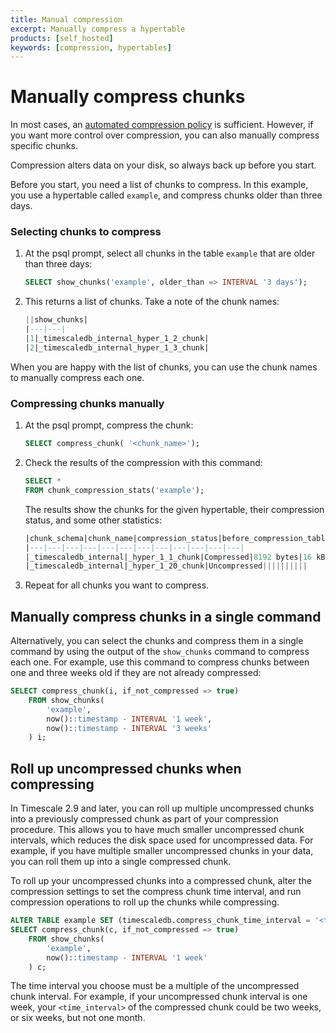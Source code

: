 ```yaml
---
title: Manual compression
excerpt: Manually compress a hypertable
products: [self_hosted]
keywords: [compression, hypertables]
---
```


# Manually compress chunks

In most cases, an [automated compression policy][add_compression_policy] is sufficient. However, if you
want more control over compression, you can also manually compress specific
chunks.

<Highlight type="warning">
Compression alters data on your disk, so always back up before you start.
</Highlight>

Before you start, you need a list of chunks to compress. In this example, you
use a hypertable called `example`, and compress chunks older than three days.

<Procedure>

### Selecting chunks to compress

1.  At the psql prompt, select all chunks in the table `example` that are older
    than three days:

    ```sql
    SELECT show_chunks('example', older_than => INTERVAL '3 days');
    ```

1.  This returns a list of chunks. Take a note of the chunk names:

    ```sql
    ||show_chunks|
    |---|---|
    |1|_timescaledb_internal_hyper_1_2_chunk|
    |2|_timescaledb_internal_hyper_1_3_chunk|
    ```

</Procedure>

When you are happy with the list of chunks, you can use the chunk names to
manually compress each one.

<Procedure>

### Compressing chunks manually

1.  At the psql prompt, compress the chunk:

    ```sql
    SELECT compress_chunk( '<chunk_name>');
    ```

1.  Check the results of the compression with this command:

    ```sql
    SELECT *
    FROM chunk_compression_stats('example');
    ```

    The results show the chunks for the given hypertable, their compression
    status, and some other statistics:

    ```sql
    |chunk_schema|chunk_name|compression_status|before_compression_table_bytes|before_compression_index_bytes|before_compression_toast_bytes|before_compression_total_bytes|after_compression_table_bytes|after_compression_index_bytes|after_compression_toast_bytes|after_compression_total_bytes|node_name|
    |---|---|---|---|---|---|---|---|---|---|---|---|
    |_timescaledb_internal|_hyper_1_1_chunk|Compressed|8192 bytes|16 kB|8192 bytes|32 kB|8192 bytes|16 kB|8192 bytes|32 kB||
    |_timescaledb_internal|_hyper_1_20_chunk|Uncompressed||||||||||
    ```

1.  Repeat for all chunks you want to compress.

</Procedure>

## Manually compress chunks in a single command

Alternatively, you can select the chunks and compress them in a single command
by using the output of the `show_chunks` command to compress each one. For
example, use this command to compress chunks between one and three weeks old
if they are not already compressed:

```sql
SELECT compress_chunk(i, if_not_compressed => true)
    FROM show_chunks(
        'example',
        now()::timestamp - INTERVAL '1 week',
        now()::timestamp - INTERVAL '3 weeks'
    ) i;
```

## Roll up uncompressed chunks when compressing

In Timescale&nbsp;2.9 and later, you can roll up multiple uncompressed chunks into
a previously compressed chunk as part of your compression procedure. This allows
you to have much smaller uncompressed chunk intervals, which reduces the disk
space used for uncompressed data. For example, if you have multiple smaller
uncompressed chunks in your data, you can roll them up into a single compressed
chunk.

To roll up your uncompressed chunks into a compressed chunk, alter the compression
settings to set the compress chunk time interval, and run compression operations
to roll up the chunks while compressing.

```sql
ALTER TABLE example SET (timescaledb.compress_chunk_time_interval = '<time_interval>');
SELECT compress_chunk(c, if_not_compressed => true)
    FROM show_chunks(
        'example',
        now()::timestamp - INTERVAL '1 week'
    ) c;
```

The time interval you choose must be a multiple of the uncompressed chunk
interval. For example, if your uncompressed chunk interval is one week, your
`<time_interval>` of the compressed chunk could be two weeks, or six weeks, but
not one month.

[add_compression_policy]: /api/:currentVersion:/compression/add_compression_policy/
